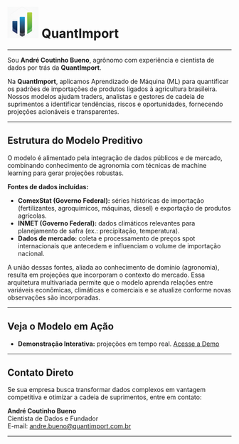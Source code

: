 # <img src="logo.png" alt="Logo QuantImport" width="70"> QuantImport

---

Sou **André Coutinho Bueno**, agrônomo com experiência e cientista de dados por trás da **QuantImport**.

Na **QuantImport**, aplicamos Aprendizado de Máquina (ML) para quantificar os padrões de importações de produtos ligados à agricultura brasileira. Nossos modelos ajudam traders, analistas e gestores de cadeia de suprimentos a identificar tendências, riscos e oportunidades, fornecendo projeções acionáveis e transparentes.

---

## Estrutura do Modelo Preditivo

O modelo é alimentado pela integração de dados públicos e de mercado, combinando conhecimento de agronomia com técnicas de machine learning para gerar projeções robustas.

**Fontes de dados incluídas:**

- **ComexStat (Governo Federal):** séries históricas de importação (fertilizantes, agroquímicos, máquinas, diesel) e exportação de produtos agrícolas.
- **INMET (Governo Federal):** dados climáticos relevantes para planejamento de safra (ex.: precipitação, temperatura).
- **Dados de mercado:** coleta e processamento de preços spot internacionais que antecedem e influenciam o volume de importação nacional.

A união dessas fontes, aliada ao conhecimento de domínio (agronomia), resulta em projeções que incorporam o contexto do mercado. Essa arquitetura multivariada permite que o modelo aprenda relações entre variáveis econômicas, climáticas e comerciais e se atualize conforme novas observações são incorporadas.

---

## Veja o Modelo em Ação

- **Demonstração Interativa:** projeções em tempo real. [Acesse a Demo](https://quantimportbrazil.github.io/Demo/)

---

## Contato Direto

Se sua empresa busca transformar dados complexos em vantagem competitiva e otimizar a cadeia de suprimentos, entre em contato:

**André Coutinho Bueno**  
Cientista de Dados e Fundador  
E-mail: andre.bueno@quantimport.com.br

---